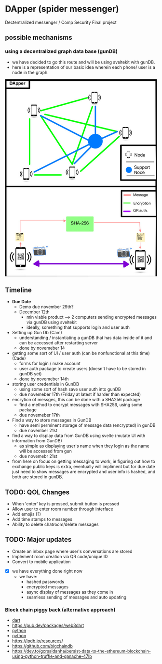 # DApper (spider messenger)

Dectentralized messenger / Comp Security Final project 

## possible mechanisms 

### using a decentralized graph data base (gunDB)

- we have decided to go this route and will be using sveltekit with gunDB.
- here is a representation of our basic idea wherein each phone/ user is a node in the graph.

![diagram](DApperPlan.jpg)

## Timeline 

- **Due Date**
  - Demo due november 29th? 
  - December 12th
    - min viable product --> 2 computers sending encrypted messages via gunDB using sveltekit
    - ideally, something that supports login and user auth 
- Setting up Gun Db (Cam)
  - understanding / instantiating a gunDB that has data inside of it and can be accessed after restarting server 
  - done by novemeber 14 
- getting some sort of UI / user auth (can be nonfunctional at this time) (Cade)
  - forms for login / make account 
  - user auth package to create users (doesn't have to be stored in gunDB yet)
  - done by novemeber 14th 
- storing user credentials in GunDB 
  - using some sort of hash save user auth into gunDB 
  - due novemeber 17th (Friday at latest if harder than expected)
- encrytion of messges, this can be done with a SHA256 package 
  - find a method to encrypt messages with SHA256, using some package 
  - due novemeber 17th 
- Find a way to store messages in GunDB 
  - have semi perminent storage of message data (encrypted) in gunDB
  - due november 21st
- find a way to display data from GunDB using svelte (mutate UI with information from GunDB)
  - as simple as displaying user's name when they login as the name will be accessed from gun 
  - due novemebr 21st
- from here on focus on getting messaging to work, ie figuring out how to exchange public keys is extra, eventually will impliment but for due date
just need to show messages are encrypted and user info is hashed, and both are stored in gunDB. 

## TODO: QOL Changes
- When 'enter' key is pressed, submit button is pressed
- Allow user to enter room number through interface
- Add emojis (?)
- Add time stamps to messages
- Ability to delete chatroom/delete messages

## TODO: Major updates
- Create an inbox page where user's conversations are stored
- Implement room creation via QR code/unique ID 
- Convert to mobile application

- [x] we have everything done right now 
  - we have: 
    - hashed passwords 
    - encrypted messages
    - async display of messages as they come in 
    - seamless sending of messages and auto updating

### Block chain piggy back (alternative approach)

- [dart](https://ethereum.org/en/developers/docs/programming-languages/dart/)
- https://pub.dev/packages/web3dart
- [python](https://ethereum.org/en/developers/docs/programming-languages/python/)
- [python](https://levelup.gitconnected.com/dapps-development-for-python-developers-f52b32b54f28)
- https://ipdb.io/resources/
- https://github.com/bigchaindb
- https://dev.to/gcrsaldanha/persist-data-to-the-ethereum-blockchain-using-python-truffle-and-ganache-47lb
